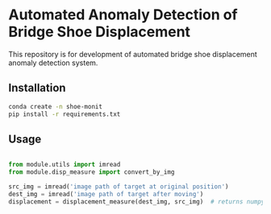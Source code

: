 # Automated Anomaly Detection of Bridge Shoe Displacement 

This repository is for development of automated bridge shoe displacement anomaly detection system.

## Installation

```bash
conda create -n shoe-monit 
pip install -r requirements.txt
```

## Usage

```python

from module.utils import imread
from module.disp_measure import convert_by_img

src_img = imread('image path of target at original position')
dest_img = imread('image path of target after moving')
displacement = displacement_measure(dest_img, src_img)  # returns numpy array with [x_axis_disp, y_axis_disp]
```
